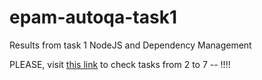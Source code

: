 # epam-autoqa-task1
Results from task 1 NodeJS and Dependency Management

PLEASE, visit [this link](https://github.com/wrsby/epam-autoqa-tasks2-7) to check tasks from 2 to 7 -- !!!!
